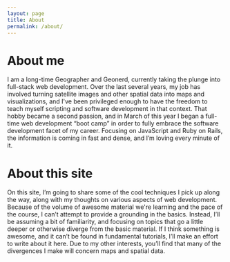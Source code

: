 ```yaml
---
layout: page
title: About
permalink: /about/
---
```

<h1>About me</h1>
I am a long-time Geographer and Geonerd, currently taking the plunge into full-stack web development. Over the last several years, my job has involved turning satellite images and other spatial data into maps and visualizations, and I've been privileged enough to have the freedom to teach myself scripting and software development in that context. That hobby became a second passion, and in March of this year I began a full-time web development “boot camp” in order to fully embrace the software development facet of my career. Focusing on JavaScript and Ruby on Rails, the information is coming in fast and dense, and I’m loving every minute of it.

<h1>About this site</h1>
On this site, I’m going to share some of the cool techniques I pick up along the way, along with my thoughts on various aspects of web development. Because of the volume of awesome material we're learning and the pace of the course, I can’t attempt to provide a grounding in the basics. Instead, I’ll be assuming a bit of familiarity, and focusing on topics that go a little deeper or otherwise diverge from the basic material. If I think something is awesome, and it can’t be found in fundamental tutorials, I’ll make an effort to write about it here. Due to my other interests, you’ll find that many of the divergences I make will concern maps and spatial data.